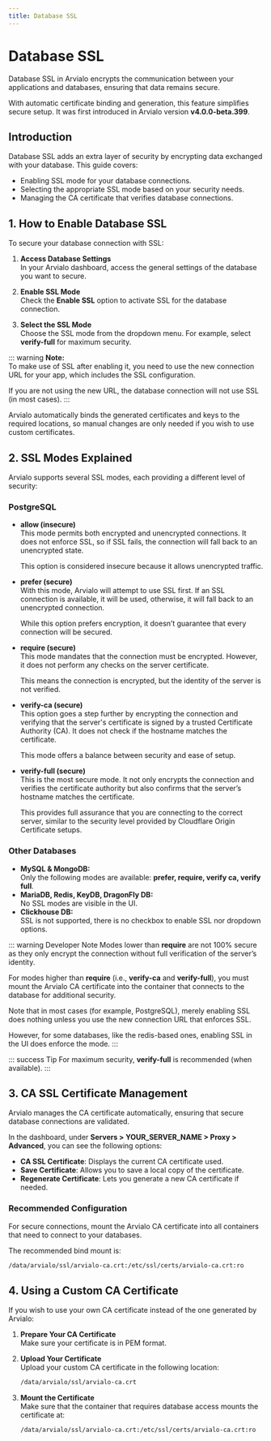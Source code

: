 ```yaml
---
title: Database SSL
---
```


# Database SSL  <Badge type="warning" text="^v4.0.0-beta.399" />
Database SSL in Arvialo encrypts the communication between your applications and databases, ensuring that data remains secure. 

With automatic certificate binding and generation, this feature simplifies secure setup. It was first introduced in Arvialo version **v4.0.0-beta.399**.


## Introduction
Database SSL adds an extra layer of security by encrypting data exchanged with your database. This guide covers:
- Enabling SSL mode for your database connections.
- Selecting the appropriate SSL mode based on your security needs.
- Managing the CA certificate that verifies database connections.


## 1. How to Enable Database SSL
To secure your database connection with SSL:

1. **Access Database Settings**  
   In your Arvialo dashboard, access the general settings of the database you want to secure.
   <ZoomableImage src="/docs/images/database/ssl/1.webp" />

2. **Enable SSL Mode**  
   Check the **Enable SSL** option to activate SSL for the database connection.
   <ZoomableImage src="/docs/images/database/ssl/2.webp" />

3. **Select the SSL Mode**  
   Choose the SSL mode from the dropdown menu. For example, select **verify-full** for maximum security.  
   <ZoomableImage src="/docs/images/database/ssl/3.webp" />

::: warning **Note:**  
To make use of SSL after enabling it, you need to use the new connection URL for your app, which includes the SSL configuration. 

If you are not using the new URL, the database connection will not use SSL (in most cases).
:::

Arvialo automatically binds the generated certificates and keys to the required locations, so manual changes are only needed if you wish to use custom certificates.

## 2. SSL Modes Explained
Arvialo supports several SSL modes, each providing a different level of security:
<ZoomableImage src="/docs/images/database/ssl/4.webp" />

### PostgreSQL
- **allow (insecure)**  
  This mode permits both encrypted and unencrypted connections. It does not enforce SSL, so if SSL fails, the connection will fall back to an unencrypted state. 
  
  This option is considered insecure because it allows unencrypted traffic.

- **prefer (secure)**  
  With this mode, Arvialo will attempt to use SSL first. If an SSL connection is available, it will be used, otherwise, it will fall back to an unencrypted connection. 
  
  While this option prefers encryption, it doesn’t guarantee that every connection will be secured.

- **require (secure)**  
  This mode mandates that the connection must be encrypted. However, it does not perform any checks on the server certificate. 
  
  This means the connection is encrypted, but the identity of the server is not verified.

- **verify-ca (secure)**  
  This option goes a step further by encrypting the connection and verifying that the server's certificate is signed by a trusted Certificate Authority (CA). It does not check if the hostname matches the certificate. 
  
  This mode offers a balance between security and ease of setup.

- **verify-full (secure)**  
  This is the most secure mode. It not only encrypts the connection and verifies the certificate authority but also confirms that the server’s hostname matches the certificate. 
  
  This provides full assurance that you are connecting to the correct server, similar to the security level provided by Cloudflare Origin Certificate setups.

### Other Databases
- **MySQL & MongoDB:**  
  Only the following modes are available: **prefer, require, verify ca, verify full**.
- **MariaDB, Redis, KeyDB, DragonFly DB:**  
  No SSL modes are visible in the UI.
- **Clickhouse DB:**  
  SSL is not supported, there is no checkbox to enable SSL nor dropdown options.

::: warning Developer Note
Modes lower than **require** are not 100% secure as they only encrypt the connection without full verification of the server’s identity. 

For modes higher than **require** (i.e., **verify-ca** and **verify-full**), you must mount the Arvialo CA certificate into the container that connects to the database for additional security. 

Note that in most cases (for example, PostgreSQL), merely enabling SSL does nothing unless you use the new connection URL that enforces SSL. 

However, for some databases, like the redis-based ones, enabling SSL in the UI does enforce the mode.
:::

::: success Tip
For maximum security, **verify-full** is recommended (when available).
:::


## 3. CA SSL Certificate Management
Arvialo manages the CA certificate automatically, ensuring that secure database connections are validated. 

In the dashboard, under **Servers > YOUR_SERVER_NAME > Proxy > Advanced**, you can see the following options:
<ZoomableImage src="/docs/images/database/ssl/5.webp" />

- **CA SSL Certificate**: Displays the current CA certificate used.
- **Save Certificate**: Allows you to save a local copy of the certificate.
- **Regenerate Certificate**: Lets you generate a new CA certificate if needed.


### Recommended Configuration
For secure connections, mount the Arvialo CA certificate into all containers that need to connect to your databases. 

The recommended bind mount is:

```sh
/data/arvialo/ssl/arvialo-ca.crt:/etc/ssl/certs/arvialo-ca.crt:ro
```


## 4. Using a Custom CA Certificate
If you wish to use your own CA certificate instead of the one generated by Arvialo:

1. **Prepare Your CA Certificate**  
   Make sure your certificate is in PEM format.

2. **Upload Your Certificate**  
   Upload your custom CA certificate in the following location:
   ```sh
   /data/arvialo/ssl/arvialo-ca.crt
   ```

3. **Mount the Certificate**  
   Make sure that the container that requires database access mounts the certificate at:
   ```sh
   /data/arvialo/ssl/arvialo-ca.crt:/etc/ssl/certs/arvialo-ca.crt:ro
   ```